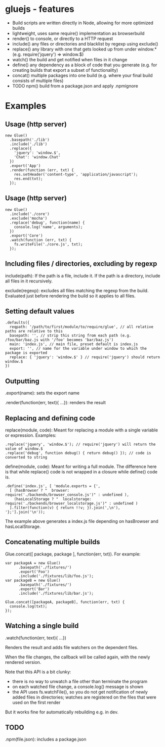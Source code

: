 # gluejs - features

- Build scripts are written directly in Node, allowing for more optimized builds
- lightweight, uses same require() implementation as browserbuild
- render() to console, or directly to a HTTP request
- include() any files or directories and blacklist by regexp using exclude()
- replace() any library with one that gets looked up from under window.* (e.g. require('jquery') => window.$)
- watch() the build and get notified when files in it change
- define() any dependency as a block of code that you generate (e.g. for creating builds that export a subset of functionality)
- concat() multiple packages into one build (e.g. where your final build consists of multiple files)
- TODO npm() build from a package.json and apply .npmignore

# Examples

## Usage (http server)

    new Glue()
      .basepath('./lib')
      .include('./lib')
      .replace({
        'jquery': 'window.$',
        'Chat': 'window.Chat'
      })
      .export('App')
      .render(function (err, txt) {
        res.setHeader('content-type', 'application/javascript');
        res.end(txt);
      });

## Usage (http server)

    new Glue()
      .include('./core')
      .exclude('mocha')
      .replace('debug', function(name) {
        console.log('name', arguments);
      })
      .export('Core')
      .watch(function (err, txt) {
        fs.writeFile('./core.js', txt);
      });


## Including files / directories, excluding by regexp

include(path): If the path is a file, include it. If the path is a directory, include all files in it recursively.

exclude(regexp): excludes all files matching the regexp from the build. Evaluated just before rendering the build so it applies to all files.

## Setting default values

    .defaults({
      reqpath: '/path/to/first/module/to/require/glue', // all relative paths are relative to this
      basepath: '', // strip this string from each path (e.g. /foo/bar/baz.js with '/foo' becomes 'bar/baz.js')
      main: 'index.js', // main file, preset default is index.js
      export: '', // name for the variable under window to which the package is exported
      replace: { 'jquery': 'window.$' } // require('jquery') should return window.$
    })

## Outputting

.export(name): sets the export name

.render(function(err, text){ ...}): renders the result

## Replacing and defining code

replace(module, code): Meant for replacing a module with a single variable or expression. Examples:

    .replace('jquery', 'window.$'); // require('jquery') will return the value of window.$
    .replace('debug', function debug() { return debug() }); // code is converted to string

define(module, code): Meant for writing a full module. The difference here is that while replace() code is not wrapped in a closure while define() code is.

    .define('index.js', [ 'module.exports = {',
      [ (hasBrowser ? "  browser: require('./backends/browser_console.js')" : undefined ),
        (hasLocalStorage ? "  localstorage: require('./backends/browser_localstorage.js')" : undefined )
      ].filter(function(v) { return !!v; }).join(',\n'),
    '};'].join('\n'));

The example above generates a index.js file depending on hasBrowser and hasLocalStorage.

## Concatenating multiple builds

Glue.concat([ package, package ], function(err, txt)). For example:

    var packageA = new Glue()
          .basepath('./fixtures/')
          .export('Foo')
          .include('./fixtures/lib/foo.js');
    var packageB = new Glue()
          .basepath('./fixtures/')
          .export('Bar')
          .include('./fixtures/lib/bar.js');

    Glue.concat([packageA, packageB], function(err, txt) {
      console.log(txt);
    });

## Watching a single build

.watch(function(err, text){ ...})

Renders the result and adds file watchers on the dependent files.

When the file changes, the callback will be called again, with the newly rendered version.

Note that this API is a bit clunky:

- there is no way to unwatch a file other than terminate the program
- on each watched file change, a console.log() message is shown
- the API uses fs.watchFile(), so you do not get notification of newly added files in directories; watches are registered on the files that were used on the first render

But it works fine for automatically rebuilding e.g. in dev.

## TODO

.npm(file.json): includes a package.json
